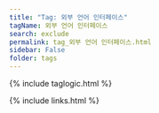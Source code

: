 ```yaml
---
title: "Tag: 외부 언어 인터페이스"
tagName: 외부 언어 인터페이스
search: exclude
permalink: tag_외부 언어 인터페이스.html
sidebar: False
folder: tags
---
```

{% include taglogic.html %}

{% include links.html %}
